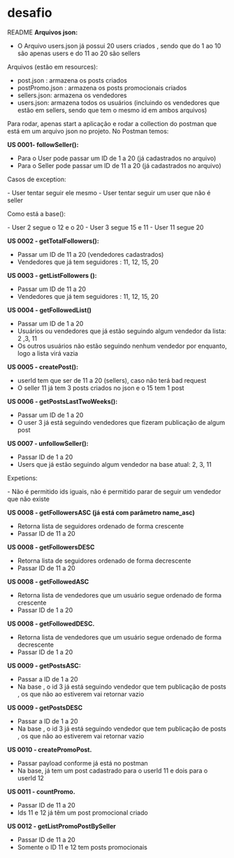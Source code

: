 # desafio

README 
<strong>Arquivos json: </strong>
- O Arquivo users.json já possui 20 users criados , sendo que do 1 ao 10 são apenas users e do 11 ao 20 são sellers 

Arquivos (estão em resources): 
- post.json :  armazena os posts criados
- postPromo.json : armazena os posts promocionais criados
- sellers.json: armazena os vendedores
- users.json: armazena todos os usuários (incluindo os vendedores que estão em sellers, sendo que tem o mesmo id em ambos arquivos)	

Para rodar, apenas start a aplicação e rodar a collection do postman que está em um arquivo json no projeto. 
No Postman temos:

 <strong>US 0001-  followSeller(): </strong> 
- Para o User pode passar um ID de 1 a 20 (já cadastrados no arquivo)
- Para o Seller pode passar um ID de 11 a 20 (já cadastrados no arquivo)
<p>Casos de exception:</p>
- User tentar seguir ele mesmo
- User tentar seguir um user que não é seller
<p>Como está a base():</p>
- User 2 segue o 12 e o 20
- User 3 segue 15 e 11
- User 11 segue 20 
	

 <strong>US 0002 - getTotalFollowers(): </strong>
- Passar um ID de 11 a 20 (vendedores cadastrados)
- Vendedores que já tem seguidores : 11, 12, 15, 20


 <strong>US 0003 - getListFollowers (): </strong>
- Passar um ID de 11 a 20 
- Vendedores que já tem seguidores : 11, 12, 15, 20

 <strong>US 0004	- getFollowedList()  </strong>
- Passar um ID de 1 a 20
- Usuários ou vendedores que já estão seguindo algum vendedor da lista: 2 ,3, 11
- Os outros usuários não estão seguindo nenhum vendedor por enquanto, logo a lista virá vazia

 <strong>US 0005 - createPost():  </strong>
- userId tem que ser de 11 a 20 (sellers), caso não terá bad request
- O seller 11 já tem 3 posts criados no json e o 15 tem 1 post

 <strong>US 0006 - getPostsLastTwoWeeks(): </strong>
- Passar um ID de 1 a 20
- O user 3 já está seguindo vendedores que fizeram publicação de algum post

 <strong>US 0007 - unfollowSeller():  </strong>
- Passar ID de 1 a 20
- Users que já estão seguindo algum vendedor na base atual: 2, 3, 11
<p>Expetions:</p>
- Não é permitido ids iguais, não é permitido parar de seguir um vendedor que não existe  

 <strong>US 0008 - getFollowersASC (já está com parâmetro name_asc) </strong>
- Retorna lista de seguidores ordenado de forma crescente
- Passar ID de 11 a 20 

 <strong>US 0008 - getFollowersDESC  </strong>
- Retorna lista de seguidores ordenado de forma decrescente
- Passar ID de 11 a 20 

 <strong>US 0008 - getFollowedASC  </strong>
- Retorna lista de vendedores que um usuário segue ordenado de forma crescente
- Passar ID de 1 a 20 

 <strong>US 0008 - getFollowedDESC.  </strong>
- Retorna lista de vendedores que um usuário segue ordenado de forma decrescente
- Passar ID de 1 a 20 

 <strong>US 0009 - getPostsASC:   </strong>
- Passar a ID de 1 a 20 
- Na base , o id 3 já está seguindo vendedor que tem publicação de posts , os que não ao estiverem vai retornar vazio

 <strong>US 0009 - getPostsDESC  </strong>
- Passar a ID de 1 a 20 
- Na base , o id 3 já está seguindo vendedor que tem publicação de posts , os que não ao estiverem vai retornar vazio

 <strong>US 0010 - createPromoPost.  </strong>
- Passar payload conforme já está no postman
- Na base, já tem um post cadastrado para o userId 11 e dois para o userId 12

 <strong>US 0011 - countPromo.  </strong>
- Passar ID de 11 a 20 
- Ids 11 e 12 já têm um post promocional criado

 <strong>US 0012 - getListPromoPostBySeller  </strong>
- Passar ID de 11 a 20
- Somente o ID 11 e 12 tem posts promocionais


